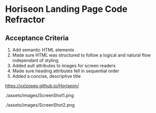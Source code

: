 # Horiseon Landing Page Code Refractor

## Acceptance Criteria
1. Add semantic HTML elements
2. Made sure HTML was structured to follow a logical and natural flow independant of styling
3. Added ault attributes to images for screen readers
4. Made sure heading attributes fell in sequential order
5. Added a concise, descriptive title

https://xxlzopes.github.io/Horiseon/

./assets/images/ScreenShot1.png

./assets/images/ScreenShot2.png


